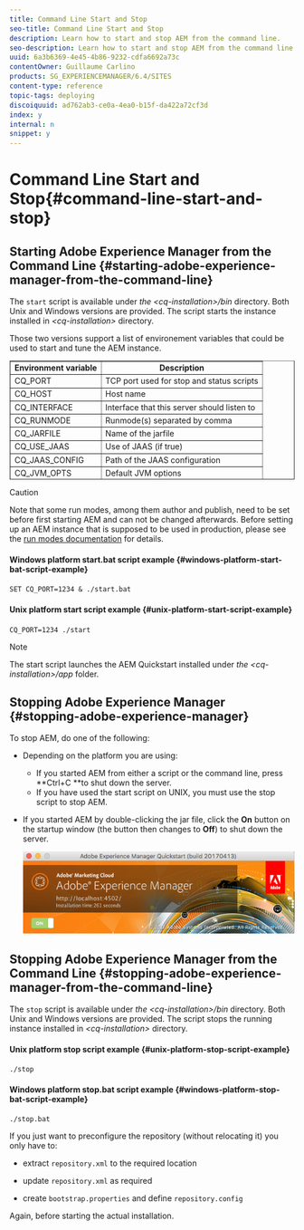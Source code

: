 ```yaml
---
title: Command Line Start and Stop
seo-title: Command Line Start and Stop
description: Learn how to start and stop AEM from the command line.
seo-description: Learn how to start and stop AEM from the command line.
uuid: 6a3b6369-4e45-4b86-9232-cdfa6692a73c
contentOwner: Guillaume Carlino
products: SG_EXPERIENCEMANAGER/6.4/SITES
content-type: reference
topic-tags: deploying
discoiquuid: ad762ab3-ce0a-4ea0-b15f-da422a72cf3d
index: y
internal: n
snippet: y
---
```


# Command Line Start and Stop{#command-line-start-and-stop}

## Starting Adobe Experience Manager from the Command Line {#starting-adobe-experience-manager-from-the-command-line}

The `start` script is available under *the &lt;cq-installation&gt;/bin* directory. Both Unix and Windows versions are provided. The script starts the instance installed in *&lt;cq-installation&gt;* directory.

Those two versions support a list of environement variables that could be used to start and tune the AEM instance.

<table border="1" cellpadding="1" cellspacing="0" height="210" width="368"> 
 <tbody> 
  <tr> 
   <td style="text-align: center;"><strong>Environment variable </strong></td> 
   <td style="text-align: center;"><strong>Description </strong></td> 
  </tr> 
  <tr> 
   <td>CQ_PORT</td> 
   <td>TCP port used for stop and status scripts<br /> </td> 
  </tr> 
  <tr> 
   <td>CQ_HOST</td> 
   <td>Host name<br /> </td> 
  </tr> 
  <tr> 
   <td>CQ_INTERFACE</td> 
   <td>Interface that this server should listen to<br /> </td> 
  </tr> 
  <tr> 
   <td>CQ_RUNMODE</td> 
   <td>Runmode(s) separated by comma<br /> </td> 
  </tr> 
  <tr> 
   <td>CQ_JARFILE</td> 
   <td>Name of the jarfile<br /> </td> 
  </tr> 
  <tr> 
   <td>CQ_USE_JAAS</td> 
   <td>Use of JAAS (if true)<br /> </td> 
  </tr> 
  <tr> 
   <td>CQ_JAAS_CONFIG</td> 
   <td>Path of the JAAS configuration<br /> </td> 
  </tr> 
  <tr> 
   <td>CQ_JVM_OPTS</td> 
   <td>Default JVM options<br /> </td> 
  </tr> 
 </tbody> 
</table>

>[!CAUTION]
>
>Note that some run modes, among them author and publish, need to be set before first starting AEM and can not be changed afterwards. Before setting up an AEM instance that is supposed to be used in production, please see the [run modes documentation](../../../sites/deploying/using/configure-runmodes.md) for details.

#### Windows platform start.bat script example {#windows-platform-start-bat-script-example}

```shell
SET CQ_PORT=1234 & ./start.bat
```

#### Unix platform start script example {#unix-platform-start-script-example}

```shell
CQ_PORT=1234 ./start
```

>[!NOTE]
>
>The start script launches the AEM Quickstart installed under *the &lt;cq-installation&gt;/app* folder.

## Stopping Adobe Experience Manager {#stopping-adobe-experience-manager}

To stop AEM, do one of the following:

* Depending on the platform you are using:

    * If you started AEM from either a script or the command line, press **Ctrl+C **to shut down the server.
    * If you have used the start script on UNIX, you must use the stop script to stop AEM.

* If you started AEM by double-clicking the jar file, click the **On** button on the startup window (the button then changes to **Off**) to shut down the server.

  ![](assets/chlimage_1-69.png)

## Stopping Adobe Experience Manager from the Command Line {#stopping-adobe-experience-manager-from-the-command-line}

The `stop` script is available under *the &lt;cq-installation&gt;/bin* directory. Both Unix and Windows versions are provided. The script stops the running instance installed in *&lt;cq-installation&gt;* directory.

#### Unix platform stop script example {#unix-platform-stop-script-example}

```shell
./stop
```

#### Windows platform stop.bat script example {#windows-platform-stop-bat-script-example}

```shell
./stop.bat
```

If you just want to preconfigure the repository (without relocating it) you only have to:

* extract `repository.xml` to the required location   

* update `repository.xml` as required  

* create `bootstrap.properties` and define `repository.config`

Again, before starting the actual installation.  

